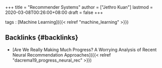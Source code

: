 +++
title = "Recommender Systems"
author = ["Jethro Kuan"]
lastmod = 2020-03-08T00:26:00+08:00
draft = false
+++

tags
: [Machine Learning]({{< relref "machine_learning" >}})


## Backlinks {#backlinks}

-   [Are We Really Making Much Progress? A Worrying Analysis of Recent Neural Recommendation Approaches]({{< relref "dacrema19_progress_neural_rec" >}})
